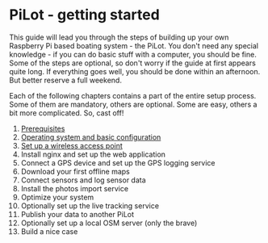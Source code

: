 # PiLot - getting started
This guide will lead you through the steps of building up your own Raspberry Pi based boating system - the PiLot. You don't need any special knowledge - if you can do basic stuff with a computer, you should be fine. Some of the steps are optional, so don't worry if the guide at first appears quite long. If everything goes well, you should be done within an afternoon. But better reserve a full weekend.

Each of the following chapters contains a part of the entire setup process. Some of them are mandatory, others are optional. Some are easy, others a bit more complicated. So, cast off!

1. [Prerequisites](prerequisites.md)
2. [Operating system and basic configuration](basics.md)
3. [Set up a wireless access point](ap.md)
4. Install nginx and set up the web application
5. Connect a GPS device and set up the GPS logging service
6. Download your first offline maps
7. Connect sensors and log sensor data
8. Install the photos import service
9. Optimize your system
10. Optionally set up the live tracking service
11. Publish your data to another PiLot
12. Optionally set up a local OSM server (only the brave)
13. Build a nice case
